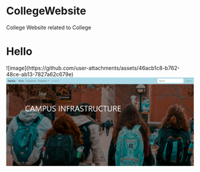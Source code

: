 # CollegeWebsite
College Website related to College
<h1>Hello</h1>
![image](https://github.com/user-attachments/assets/46acb1c8-b762-48ce-ab13-7827a62c679e)
<img src="xyz.jpg"/>

